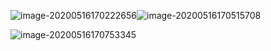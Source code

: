 ![image-20200516170222656](https://tva1.sinaimg.cn/large/007S8ZIlgy1geweimv1k3j31bq0auafv.jpg)![image-20200516170515708](https://tva1.sinaimg.cn/large/007S8ZIlgy1geweiq6x8kj31bq08u431.jpg)

![image-20200516170753345](https://tva1.sinaimg.cn/large/007S8ZIlgy1geweisi6brj31bq0iok1u.jpg)

